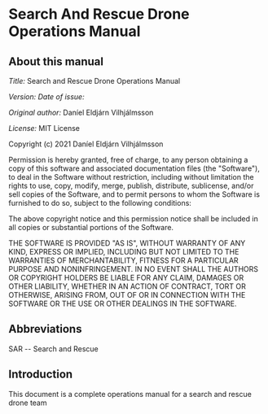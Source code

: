 # Search And Rescue Drone Operations Manual

## About this manual

*Title:* Search and Rescue Drone Operations Manual

*Version:*
*Date of issue:* 

*Original author:* Daníel Eldjárn Vilhjálmsson

*License:* MIT License

Copyright (c) 2021 Daníel Eldjárn Vilhjálmsson 

Permission is hereby granted, free of charge, to any person obtaining a copy
of this software and associated documentation files (the "Software"), to deal
in the Software without restriction, including without limitation the rights
to use, copy, modify, merge, publish, distribute, sublicense, and/or sell
copies of the Software, and to permit persons to whom the Software is
furnished to do so, subject to the following conditions:

The above copyright notice and this permission notice shall be included in all
copies or substantial portions of the Software.

THE SOFTWARE IS PROVIDED "AS IS", WITHOUT WARRANTY OF ANY KIND, EXPRESS OR
IMPLIED, INCLUDING BUT NOT LIMITED TO THE WARRANTIES OF MERCHANTABILITY,
FITNESS FOR A PARTICULAR PURPOSE AND NONINFRINGEMENT. IN NO EVENT SHALL THE
AUTHORS OR COPYRIGHT HOLDERS BE LIABLE FOR ANY CLAIM, DAMAGES OR OTHER
LIABILITY, WHETHER IN AN ACTION OF CONTRACT, TORT OR OTHERWISE, ARISING FROM,
OUT OF OR IN CONNECTION WITH THE SOFTWARE OR THE USE OR OTHER DEALINGS IN THE
SOFTWARE.

## Abbreviations 

SAR -- Search and Rescue

## Introduction

This document is a complete operations manual for a search and rescue drone team